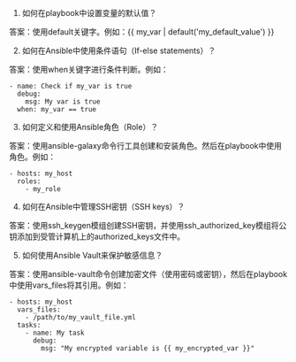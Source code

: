 1. 如何在playbook中设置变量的默认值？

答案：使用default关键字。例如：{{ my_var | default('my_default_value') }}

2. 如何在Ansible中使用条件语句（If-else statements）？

答案：使用when关键字进行条件判断。例如：

```
- name: Check if my_var is true
  debug:
    msg: My var is true
  when: my_var == true
```

3. 如何定义和使用Ansible角色（Role）？

答案：使用ansible-galaxy命令行工具创建和安装角色。然后在playbook中使用角色。例如：

```
- hosts: my_host
  roles:
    - my_role
```

4. 如何在Ansible中管理SSH密钥（SSH keys）？

答案：使用ssh_keygen模组创建SSH密钥，并使用ssh_authorized_key模组将公钥添加到受管计算机上的authorized_keys文件中。

5. 如何使用Ansible Vault来保护敏感信息？

答案：使用ansible-vault命令创建加密文件（使用密码或密钥），然后在playbook中使用vars_files将其引用。例如：

```
- hosts: my_host
  vars_files:
    - /path/to/my_vault_file.yml
  tasks:
    - name: My task
      debug:
        msg: "My encrypted variable is {{ my_encrypted_var }}"
```